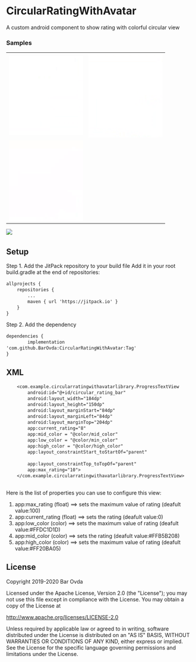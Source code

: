 # CircularRatingWithAvatar
A custom android component to show rating with colorful circular view 
### Samples
|   |   |
|:-:|:-:|
| <img  src="/sample4.gif" alt="Example 1" width="200" style="max-width:100%;"> | <img  src="/sample5.gif" alt="Example 1" width="200" style="max-width:100%;"> |
| <img src="/sample6.gif" alt="Example 1" width="200" style="max-width:100%;"> | 



[![](https://jitpack.io/v/BarOvda/CircularRatingWithAvatar.svg)](https://jitpack.io/#BarOvda/CircularRatingWithAvatar/1.1)

## Setup

Step 1. Add the JitPack repository to your build file
Add it in your root build.gradle at the end of repositories:

	allprojects {
		repositories {
			...
			maven { url 'https://jitpack.io' }
		}
	}
Step 2. Add the dependency

	dependencies {
	        implementation 'com.github.BarOvda:CircularRatingWithAvatar:Tag'
	}
	
	
	
## XML
```
    <com.example.circularratingwithavatarlibrary.ProgressTextView
        android:id="@+id/circular_rating_bar"
        android:layout_width="184dp"
        android:layout_height="150dp"
        android:layout_marginStart="84dp"
        android:layout_marginLeft="84dp"
        android:layout_marginTop="204dp"
        app:current_rating="8"
        app:mid_color = "@color/mid_color"
        app:low_color = "@color/min_color"
        app:high_color = "@color/high_color"
        app:layout_constraintStart_toStartOf="parent"

        app:layout_constraintTop_toTopOf="parent"
        app:max_rating="10">
    </com.example.circularratingwithavatarlibrary.ProgressTextView>


```

Here is the list of properties you can use to configure this view:
 1. app:max_rating (float)  ==> sets the maximum value of rating (deafult value:100)
 2. app:current_rating (float) ==> sets the rating (deafult value:0)
 3. app:low_color (color)  ==> sets the maximum value of rating (deafult value:#FFDC1D1D)
 4. app:mid_color (color) ==> sets the rating (deafult value:#FFB5B208)
 5. app:high_color (color)  ==> sets the maximum value of rating (deafult value:#FF20BA05)
 
## License
 Copyright 2019-2020 Bar Ovda

Licensed under the Apache License, Version 2.0 (the "License");
you may not use this file except in compliance with the License.
You may obtain a copy of the License at

   http://www.apache.org/licenses/LICENSE-2.0

Unless required by applicable law or agreed to in writing, software
distributed under the License is distributed on an "AS IS" BASIS,
WITHOUT WARRANTIES OR CONDITIONS OF ANY KIND, either express or implied.
See the License for the specific language governing permissions and
limitations under the License.
 
